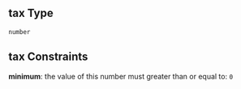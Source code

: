 ## tax Type

`number`

## tax Constraints

**minimum**: the value of this number must greater than or equal to: `0`
